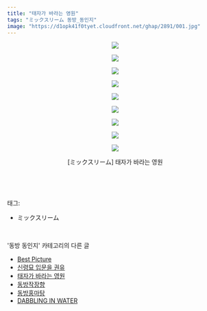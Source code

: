 ```yaml
---
title: "태자가 바라는 영원"
tags: "ミックスリーム 동방_동인지"
image: "https://d1opk41f0tyet.cloudfront.net/ghap/2891/001.jpg"
---
```

<div class="article">
<p style="text-align: center; clear: none; float: none;"><img src="{{ site.imgserver10 }}/ghap/2891/001.jpg"/></p>
<p style="text-align: center; clear: none; float: none;"><img src="{{ site.imgserver10 }}/ghap/2891/002.jpg"/></p>
<p style="text-align: center; clear: none; float: none;"><img src="{{ site.imgserver10 }}/ghap/2891/003.jpg"/></p>
<p style="text-align: center; clear: none; float: none;"><img src="{{ site.imgserver10 }}/ghap/2891/004.jpg"/></p>
<p style="text-align: center; clear: none; float: none;"><img src="{{ site.imgserver10 }}/ghap/2891/005.jpg"/></p>
<p style="text-align: center; clear: none; float: none;"><img src="{{ site.imgserver10 }}/ghap/2891/006.jpg"/></p>
<p style="text-align: center; clear: none; float: none;"><img src="{{ site.imgserver10 }}/ghap/2891/007.jpg"/></p>
<p style="text-align: center; clear: none; float: none;"><img src="{{ site.imgserver10 }}/ghap/2891/008.jpg"/></p>
<p style="text-align: center; clear: none; float: none;"><img src="{{ site.imgserver10 }}/ghap/2891/009.jpg"/></p>
<p style="text-align: center; clear: none; float: none;">[ミックスリーム] 태자가 바라는 영원</p>
<p><br/></p>
</div><br/>
<div class="tagTrail">
<p>태그: </p>
<ul>
<li>ミックスリーム</li>
</ul>
</div><br/>
<div class="another">
<p>'동방 동인지' 카테고리의 다른 글</p>
<ul>
<li><a href="/ghap_2893">Best Picture</a></li>
<li><a href="/ghap_2892">신령묘 입문을 권유</a></li>
<li><a href="/ghap_2891">태자가 바라는 영원</a></li>
<li><a href="/ghap_2890">동방작장향</a></li>
<li><a href="/ghap_2889">동방홍마탕</a></li>
<li><a href="/ghap_2887">DABBLING IN WATER</a></li>
</ul>
</div><br/>
<div class="cb_module cb_fluid">
<div class="cb_wrt cb_profile">
</div><!-- commentList close -->
</div><br/>
